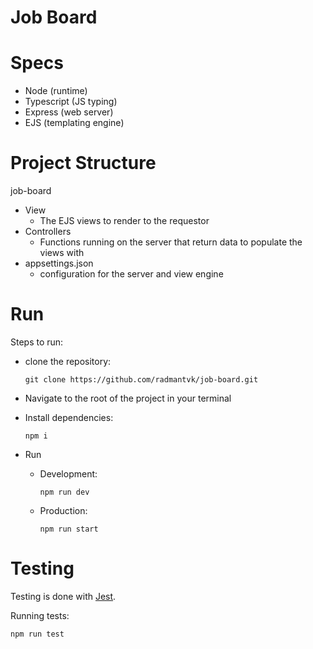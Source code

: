 # Job Board

# Specs
- Node (runtime)
- Typescript (JS typing)
- Express (web server)
- EJS (templating engine)

# Project Structure
job-board
- View
  - The EJS views to render to the requestor
- Controllers
  - Functions running on the server that return data to populate the views with
- appsettings.json
  - configuration for the server and view engine

# Run
Steps to run:
- clone the repository:
  ```
  git clone https://github.com/radmantvk/job-board.git
  ```
- Navigate to the root of the project in your terminal
- Install dependencies:
  ```
  npm i
  ```

- Run
  - Development:
    ```
    npm run dev
    ```

  - Production:
    ```
    npm run start
    ```

# Testing
Testing is done with [Jest](https://jestjs.io/).

Running tests:
```
npm run test
```